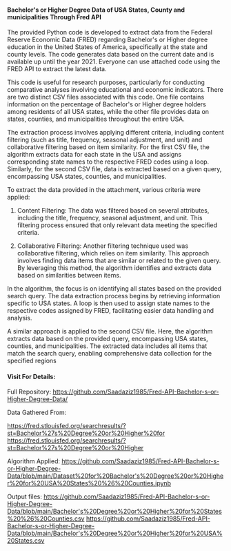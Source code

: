 #### Bachelor's or Higher Degree Data of USA States, County and municipalities Through Fred API

The provided Python code is developed to extract data from the Federal Reserve Economic Data (FRED) regarding Bachelor's or Higher degree education in the United States of America, specifically at the state and county levels. The code generates data based on the current date and is available up until the year 2021. Everyone can use attached code using the FRED API to extract the latest data.

This code is useful for research purposes, particularly for conducting comparative analyses involving educational and economic indicators. There are two distinct CSV files associated with this code. One file contains information on the percentage of Bachelor's or Higher degree holders among residents of all USA states, while the other file provides data on states, counties, and municipalities throughout the entire USA.

The extraction process involves applying different criteria, including content filtering (such as title, frequency, seasonal adjustment, and unit) and collaborative filtering based on item similarity. For the first CSV file, the algorithm extracts data for each state in the USA and assigns corresponding state names to the respective FRED codes using a loop. Similarly, for the second CSV file, data is extracted based on a given query, encompassing USA states, counties, and municipalities.

To extract the data provided in the attachment, various criteria were applied:

1. Content Filtering: The data was filtered based on several attributes, including the title, frequency, seasonal adjustment, and unit. This filtering process ensured that only relevant data meeting the specified criteria.

2. Collaborative Filtering: Another filtering technique used was collaborative filtering, which relies on item similarity. This approach involves finding data items that are similar or related to the given query. By leveraging this method, the algorithm identifies and extracts data based on similarities between items.

In the algorithm, the focus is on identifying all states based on the provided search query. The data extraction process begins by retrieving information specific to USA states. A loop is then used to assign state names to the respective codes assigned by FRED, facilitating easier data handling and analysis.

A similar approach is applied to the second CSV file. Here, the algorithm extracts data based on the provided query, encompassing USA states, counties, and municipalities. The extracted data includes all items that match the search query, enabling comprehensive data collection for the specified regions


#### Visit For Details:

Full Repository: https://github.com/Saadaziz1985/Fred-API-Bachelor-s-or-Higher-Degree-Data/

Data Gathered From:

https://fred.stlouisfed.org/searchresults/?st=Bachelor%27s%20Degree%20or%20Higher%20for
https://fred.stlouisfed.org/searchresults/?st=Bachelor%27s%20Degree%20or%20Higher

Algorithm Applied: https://github.com/Saadaziz1985/Fred-API-Bachelor-s-or-Higher-Degree-Data/blob/main/Dataset%20for%20Bachelor's%20Degree%20or%20Higher%20for%20USA%20States%20%26%20Counties.ipynb

Output files:
https://github.com/Saadaziz1985/Fred-API-Bachelor-s-or-Higher-Degree-Data/blob/main/Bachelor's%20Degree%20or%20Higher%20for%20States%20%26%20Counties.csv
https://github.com/Saadaziz1985/Fred-API-Bachelor-s-or-Higher-Degree-Data/blob/main/Bachelor's%20Degree%20or%20Higher%20for%20USA%20States.csv
